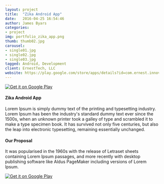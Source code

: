 ```yaml
---
layout: project
title:  "Zika Android App"
date:   2016-04-25 16:54:46
author: James Byars
categories:
- project
img: portfolio_zika_app.png
thumb: thumb02.jpg
carousel:
- single01.jpg
- single02.jpg
- single03.jpg
tagged: Android, Development
client: ErnestTech, LLC
website: https://play.google.com/store/apps/details?id=com.ernest.innov.zikaoutbreak
---
```


<a href='https://play.google.com/store/apps/details?id=com.ernest.innov.zikaoutbreak&utm_source=global_co&utm_medium=prtnr&utm_content=Mar2515&utm_campaign=PartBadge&pcampaignid=MKT-Other-global-all-co-prtnr-py-PartBadge-Mar2515-1'><img alt='Get it on Google Play' src='https://play.google.com/intl/en_us/badges/images/generic/en_badge_web_generic.png'/></a>

#### Zika Android App
Lorem Ipsum is simply dummy text of the printing and typesetting industry. Lorem Ipsum has been the industry's standard dummy text ever since the 1500s, when an unknown printer took a galley of type and scrambled it to make a type specimen book. It has survived not only five centuries, but also the leap into electronic typesetting, remaining essentially unchanged.

#### Our Proposal
It was popularised in the 1960s with the release of Letraset sheets containing Lorem Ipsum passages, and more recently with desktop publishing software like Aldus PageMaker including versions of Lorem Ipsum.

<a href='https://play.google.com/store/apps/details?id=com.ernest.innov.zikaoutbreak&utm_source=global_co&utm_medium=prtnr&utm_content=Mar2515&utm_campaign=PartBadge&pcampaignid=MKT-Other-global-all-co-prtnr-py-PartBadge-Mar2515-1'><img alt='Get it on Google Play' src='https://play.google.com/intl/en_us/badges/images/generic/en_badge_web_generic.png'/></a>
